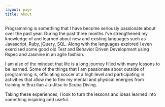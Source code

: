 ```yaml
---
layout: page
title: About
---
```


<p class="message">
Programming is something that I have become seriously passionate about over the past year.
 During the past three months I've strengthened my knowledge of and learned about new and existing languages such as Javascript, Ruby, jQuery, SQL.  Along with the languages explored I even exercised some good old Test and Behavior Driven Development using Rspec and Jasmine in an agile fashion.
</p>
<p class="message">
I am also of the mindset that life is a long journey filled with many lessons to be learned. Some of the things that I am passionate about outside of programming is, officiating soccer at a high level and participating in activities that allow me to flex my mental and physical energies from training in Brazilian Jiu-Jitsu to Scuba Diving.
</p>
<p class="message">
Taking these experiences, I look to turn the lessons and ideas learned into something inspiring and useful.
</p>
